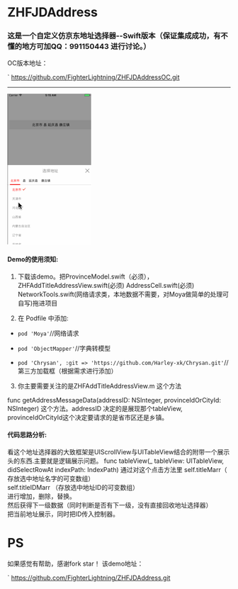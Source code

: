 # ZHFJDAddress
### 这是一个自定义仿京东地址选择器--Swift版本（保证集成成功，有不懂的地方可加QQ：991150443 进行讨论。）
OC版本地址：

`
https://github.com/FighterLightning/ZHFJDAddressOC.git

---


 
 ![](./仿京东地址选择/1.gif)   



#### Demo的使用须知:
 1. 下载该demo。把ProvinceModel.swift（必须），ZHFAddTitleAddressView.swift(必须) AddressCell.swift(必须) NetworkTools.swift(网络请求类，本地数据不需要，对Moya做简单的处理可自写)拖进项目

 2. 在 Podfile 中添加:
 * `pod 'Moya'`//网络请求
 
 * `pod 'ObjectMapper'`//字典转模型

 * `pod 'Chrysan', :git => 'https://github.com/Harley-xk/Chrysan.git'`//第三方加载框（根据需求进行添加）
 	
3. 你主要需要关注的是ZHFAddTitleAddressView.m 这个方法

 func getAddressMessageData(addressID: NSInteger, provinceIdOrCityId: NSInteger)
这个方法。addressID 决定的是展现那个tableView,  provinceIdOrCityId这个决定要请求的是省市区还是乡镇。

#### 代码思路分析:
看这个地址选择器的大致框架是UIScrollView与UITableView结合的附带一个展示头的东西.主要就是逻辑展示问题。
 func tableView(_ tableView: UITableView, didSelectRowAt indexPath: IndexPath)
通过对这个点击方法里 self.titleMarr（ 存放选中地址名字的可变数组）  
 self.titleIDMarr （存放选中地址ID的可变数组）  
 进行增加，删除，替换。    
然后获得下一级数据（同时判断是否有下一级，没有直接回收地址选择器）  
把当前地址展示，同时把ID传入控制器。  
 
# PS

 如果感觉有帮助，感谢fork star！
 该demo地址：
 
 `
 https://github.com/FighterLightning/ZHFJDAddress.git
